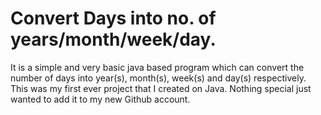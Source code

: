 # Convert Days into no. of years/month/week/day. 
It is a simple and very basic java based program which can convert the number of days into year(s), month(s), week(s) and day(s) respectively. This was my first ever project that I created on Java. Nothing special just wanted to add it to my new Github account. 
